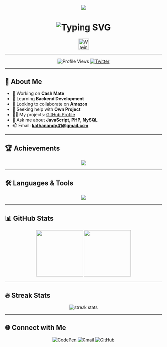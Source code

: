 <!-- Typing Animation Header -->
<center>
<img src = "https://tse4.mm.bing.net/th/id/OIP.ALFnfUHbidDPpp4x5ET-iAHaEK?pid=Api&P=0&h=300"></center>
<h1 align="center">
  <img src="https://readme-typing-svg.herokuapp.com?font=Fira+Code&weight=600&size=28&duration=2000&pause=500&color=F75C7E&center=true&vCenter=true&width=500&lines=Hi+%F0%9F%91%8B%2C+I'm+Katha+Nandy;A+Passionate+Web+Developer;From+India" alt="Typing SVG" />
</h1>

<p align="center">
  <img src="https://media.giphy.com/media/hvRJCLFzcasrR4ia7z/giphy.gif" width="35" alt="Waving Hand" />
</p>

---

<!-- Profile Views & Badges -->
<p align="center">
  <img src="https://komarev.com/ghpvc/?username=kathanandy&label=Profile%20views&color=0e75b6&style=flat" alt="Profile Views" />
  <a href="https://twitter.com/" target="_blank">
    <img src="https://img.shields.io/twitter/follow/?logo=twitter&style=for-the-badge" alt="Twitter" />
  </a>
</p>

---

## 🚀 About Me
- 🔭 Working on **Cash Mate**  
- 🌱 Learning **Backend Development**  
- 👯 Looking to collaborate on **Amazon**  
- 🤝 Seeking help with **Own Project**  
- 👨‍💻 My projects: [GitHub Profile](https://github.com/kathanandy)  
- 💬 Ask me about **JavaScript, PHP, MySQL**  
- 📫 Email: **kathanandy41@gmail.com**  

---

## 🏆 Achievements
<p align="center">
  <img src="https://github-profile-trophy.vercel.app/?username=kathanandy&theme=tokyonight&row=1&no-frame=true&margin-w=15" />
</p>

---

## 🛠 Languages & Tools
<p align="center">
  <img src="https://skillicons.dev/icons?i=bootstrap,css,html,js,php,mysql,mongodb,react,tailwind,nodejs,python,git,express,django" />
</p>

---

## 📊 GitHub Stats
<p align="center">
  <img src="https://github-readme-stats.vercel.app/api?username=kathanandy&show_icons=true&theme=tokyonight" height="150"/>
  <img src="https://github-readme-stats.vercel.app/api/top-langs/?username=kathanandy&layout=compact&theme=tokyonight" height="150"/>
</p>

---

## 🔥 Streak Stats
<p align="center">
  <img src="https://github-readme-streak-stats.herokuapp.com/?user=kathanandy&theme=tokyonight" alt="streak stats" />
</p>

---

## 🌐 Connect with Me
<p align="center">
  <a href="https://codepen.io/katha-nandy" target="blank">
    <img src="https://skillicons.dev/icons?i=codepen" alt="CodePen" />
  </a>
  <a href="mailto:kathanandy41@gmail.com">
    <img src="https://skillicons.dev/icons?i=gmail" alt="Gmail" />
  </a>
  <a href="https://github.com/kathanandy">
    <img src="https://skillicons.dev/icons?i=github" alt="GitHub" />
  </a>
</p>
